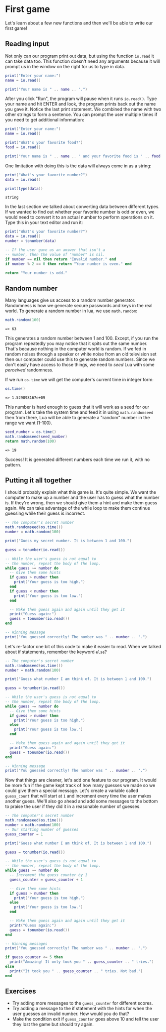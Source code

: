 # First game

Let's learn about a few new functions and then we'll be able to write our first game!

## Reading input 

Not only can our program print out data, but using the function `io.read` it can take data too.
This function doesn't need any arguments because it will prompt us in the window on the right for us to type in data.

```lua
print("Enter your name:")
name = io.read()

print("Your name is " .. name .. ".")
```

After you click "Run", the program will pause when it runs `io.read()`.
Type your name and hit ENTER and look, the program prints back out the name you gave it.
Notice the last print statement. We combined the name with two other strings to form a sentence.
You can prompt the user multiple times if you need to get additional information:

```lua
print("Enter your name:")
name = io.read()

print("What's your favorite food?")
food = io.read()

print("Your name is " .. name .. " and your favorite food is " .. food .. ".")
```

One limitation with doing this is the data will always come in as a string:

```lua
print("What's your favorite number?")
data = io.read()

print(type(data))
```
```
string
```
In the last section we talked about converting data between different types.
If we wanted to find out whether your favorite number is odd or even, we would need to convert it to an actual number to perform operations on it.
Type this in your text editor and run it:

```lua
print("What's your favorite number?")
data = io.read()
number = tonumber(data)

-- If the user gave us an answer that isn't a
-- number, then the value of "number" is nil.
if number == nil then return "Invalid number." end
if number % 2 == 0 then return "Your number is even." end

return "Your number is odd."
```

## Random number

Many languages give us access to a random number generator.
Randomness is how we generate secure passwords and keys in the real world.
To generate a random number in lua, we use `math.random`:

```lua
math.random(100)
```
```
=> 63
```

This generates a random number between 1 and 100.
Except, if you run the program repeatedly you may notice that it spits out the same number.
That's because nothing in the computer world is random.
If we fed in random noises through a speaker or white noise from an old television set then our computer could use this to generate random numbers.
Since we don't easily have access to those things, we need to *seed* Lua with some *perceived* randomness.

If we run `os.time` we will get the computer's current time in integer form:

```lua
os.time()
```
```
=> 1.529098167e+09
```

This number is hard enough to guess that it will work as a seed for our program.
Let's take the system time and feed it in using `math.randomseed` then from there, Lua will be able to generate a "random" number in the range we want (1-100).

```lua
seed_number = os.time()
math.randomseed(seed_number)
return math.random(100)
```
```
=> 19
```

Success!
It is generated different numbers each time we run it, with no pattern.

## Putting it all together

I should probably explain what this game is.
It's quite simple.
We want the computer to make up a number and the user has to guess what the number is.
If they're wrong, then we should give them a hint and make them guess again.
We can take advantage of the while loop to make them continue guessing while their guess is incorrect.

```lua
-- The computer's secret number
math.randomseed(os.time())
number = math.random(100)

print("Guess my secret number. It is between 1 and 100.")

guess = tonumber(io.read())

-- While the user's guess is not equal to
-- the number, repeat the body of the loop.
while guess ~= number do
  -- Give them some hints
  if guess > number then
    print("Your guess is too high.")
  end
  if guess < number then
    print("Your guess is too low.")
  end

  -- Make them guess again and again until they get it
  print("Guess again:")
  guess = tonumber(io.read())
end

-- Winning message
print("You guessed correctly! The number was " .. number .. ".")
```

Let's re-factor one bit of this code to make it easier to read.
When we talked about if statements, remember the keyword `else`?

```lua
-- The computer's secret number
math.randomseed(os.time())
number = math.random(100)

print("Guess what number I am think of. It is between 1 and 100.")

guess = tonumber(io.read())

-- While the user's guess is not equal to
-- the number, repeat the body of the loop.
while guess ~= number do
  -- Give them some hints
  if guess > number then
    print("Your guess is too high.")
  else
    print("Your guess is too low.")
  end

  -- Make them guess again and again until they get it
  print("Guess again:")
  guess = tonumber(io.read())
end

-- Winning message
print("You guessed correctly! The number was " .. number .. ".")
```

Now that things are cleaner, let's add one feature to our program.
It would be more fun if the game kept track of how many guesses we made so we could give them a special message.
Let's create a variable called `guess_count` that will start at `1` and increment every time the user makes another guess.
We'll also go ahead and add some messages to the bottom to praise the user if they did it in a reasonable number of guesses.

```lua
-- The computer's secret number
math.randomseed(os.time())
number = math.random(100)
-- Our starting number of guesses
guess_counter = 1

print("Guess what number I am think of. It is between 1 and 100.")

guess = tonumber(io.read())

-- While the user's guess is not equal to
-- the number, repeat the body of the loop.
while guess ~= number do
  -- Increment the guess counter by 1
  guess_counter = guess_counter + 1

  -- Give them some hints
  if guess > number then
    print("Your guess is too high.")
  else
    print("Your guess is too low.")
  end

  -- Make them guess again and again until they get it
  print("Guess again:")
  guess = tonumber(io.read())
end

-- Winning messages
print("You guessed correctly! The number was " .. number .. ".")

if guess_counter <= 5 then
  print("Amazing! It only took you " .. guess_counter .. " tries.")
else
  print("It took you " .. guess_counter .. " tries. Not bad.")
end
```

## Exercises

- Try adding more messages to the `guess_counter` for different scores.
- Try adding a message to the if statement with the hints for when the user guesses an invalid number. How would you do that?
- Make the condition exit if `guess_counter` goes above 10 and tell the user they lost the game but should try again.
